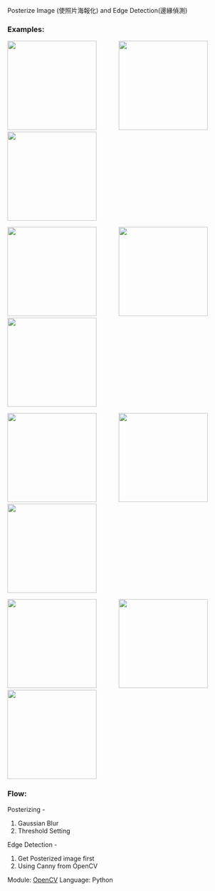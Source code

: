 Posterize Image (使照片海報化) and Edge Detection(邊緣偵測)

### Examples:
<p>
<img src="https://user-images.githubusercontent.com/40158342/190979428-71f0aefb-ff49-4236-9377-9fb19d7e1ab8.jpg" width=200/>
　　　
<img src="https://user-images.githubusercontent.com/40158342/190979442-87830802-a90c-43dd-8f39-3e1ea5f7c168.jpg" width=200/>
　　　
<img src="https://user-images.githubusercontent.com/40158342/190980337-814287bb-d502-4113-ad9e-7d17e949cc52.jpg" width=200/>
</p>

<p>
<img src="https://user-images.githubusercontent.com/40158342/190979917-94a0f016-35a0-429d-a9ad-150d50bdddc8.jpg" width=200/>
　　　
<img src="https://user-images.githubusercontent.com/40158342/190979900-443b5e78-8110-4c16-a319-43abbd7eebed.jpg" width=200/>
　　　
<img src="https://user-images.githubusercontent.com/40158342/190980415-158aed8f-663f-46fa-b915-e75e78f5f510.jpg" width=200/>
</p>

<p>
<img src="https://user-images.githubusercontent.com/40158342/190979947-2041e7a1-e783-46cf-ba6d-b770cba42de5.jpg" width=200/>
　　　
<img src="https://user-images.githubusercontent.com/40158342/190979940-5b3d380f-cb09-458c-92cb-dc2764c89671.jpg" width=200/>
　　　
<img src="https://user-images.githubusercontent.com/40158342/190980472-535fb250-1895-4239-8954-f7146dd0eb1a.jpg" width=200/>
</p>

<p>
<img src="https://user-images.githubusercontent.com/40158342/190980211-d7db857d-8028-4649-8d6b-25d2f8976720.jpg" width=200/>
　　　
<img src="https://user-images.githubusercontent.com/40158342/190980195-13bf3097-9325-44cb-be95-458a164d2ce0.jpg" width=200/>
　　　
<img src="https://user-images.githubusercontent.com/40158342/190980539-4e832ffb-acdf-43ec-98fb-dbc1e04504ca.jpg" width=200/>
</p>

### Flow:

Posterizing - 
1. Gaussian Blur
2. Threshold Setting

Edge Detection -
1. Get Posterized image first
2. Using Canny from OpenCV

Module: <a href="https://docs.opencv.org/4.x/d6/d00/tutorial_py_root.html">OpenCV</a>
Language: Python
